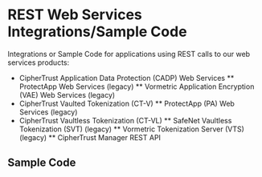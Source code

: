 # REST Web Services Integrations/Sample Code

Integrations or Sample Code for applications using REST calls to our web services products:

* CipherTrust Application Data Protection (CADP) Web Services
** ProtectApp Web Services (legacy)
** Vormetric Application Encryption (VAE) Web Services (legacy)
* CipherTrust Vaulted Tokenization (CT-V)
** ProtectApp (PA) Web Services (legacy)
* CipherTrust Vaultless Tokenization (CT-VL)
** SafeNet Vaultless Tokenization (SVT) (legacy)
** Vormetric Tokenization Server (VTS) (legacy)
** CipherTrust Manager REST API 
## Sample Code

